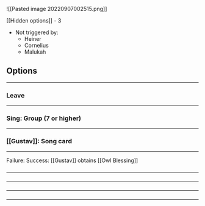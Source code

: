 ![[Pasted image 20220907002515.png]]

[[Hidden options]] - 3
- Not triggered by:
	- Heiner
	- Cornelius
	- Malukah

## Options
---

### Leave
---

### Sing: Group (7 or higher)
---

### [[Gustav]]: Song card
---
Failure:
Success: [[Gustav]] obtains [[Owl Blessing]]

### 
---

### 
---

### 
---

### 
---

